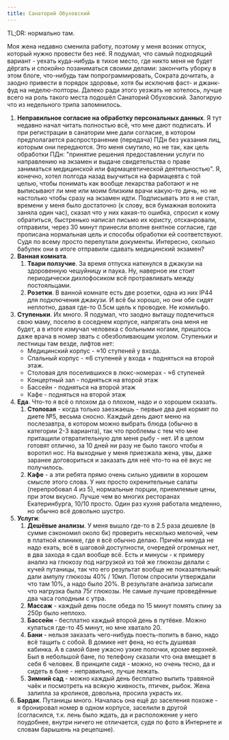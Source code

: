 ```yaml
---
title: Санаторий Обуховский
---
```


TL;DR: нормально там.

Моя жена недавно сменила работу, поэтому у меня возник отпуск, который нужно провести без неё. Я подумал, что самый подходящий вариант - уехать куда-нибудь в тихое место, где никто меня не будет дёргать и спокойно позаниматься своими делами: закончить уборку в этом блоге, что-нибудь там попрограммировать, Сократа дочитать, а заодно привести в порядок здоровье, хотя бы исключив фаст- и джанк-фуд на неделю-полторы. Далеко ради этого уезжать не хотелось, лучше всего на роль такого места подошёл Санаторий Обуховский. Залогирую что из недельного трипа запомнилось.

1. **Неправильное согласие на обработку персональных данных**. Я тут недавно начал читать полностью всё, что мне дают подписать. И при регистрации в санатории мне дали согласие, в котором предполагается распространение (передача) ПДн без указания лиц, которым они передаются. Это меня смутило, но не так, как цель обработки ПДн: "принятие решения предоставлении услуги по направлению на экзамен и выдаче свидетельства о праве заниматься медицинской или фармацевтической деятельностью". Я, конечно, хотел полгода назад выучиться на фармацевта с той целью, чтобы понимать как вообще лекарства работают и не выписывают ли мне или моим близким врачи какую-то дичь, но не настолько чтобы сразу на экзамен идти. Подписывать это я не стал, времени у меня было достаточно (к слову, вся бумажная волокита заняла один час), сказал что у них какая-то ошибка, спросил к кому обратиться, быстренько написал письмо их юристу, отсканровали, отправили, через 30 минут принесли вполне внятное согласие, где прописана нормальная цель и способы обработки ей соответствуют. Судя по всему просто перепутали документы. Интересно, сколько бабулек они в итоге отправили сдавать медицинский экзамен?
2. **Ванная комната**.
    1. **Твари ползучие**. За время отпуска наткнулся в джакузи на здоровенную чешуйницу и паука. Ну, наверное им стоит периодически дихлофосиком всё протравливать между постояльцами.
    2. **Розетки**. В ванной комнате есть две розетки, одна из них IP44 для подключения джакузи. И всё бы хорошо, но они обе сидят неплотно, давая где-то 0.5см щель к проводке. Не комильфо.
3. **Ступеньки**. Их много. Я подумал, что заодно вытащу подлечиться свою маму, поселю в соседнем корпусе, напрягать она меня не будет, а в итоге измучал человека с больными ногами, пришлось даже врача в номер звать с обезболивающим уколом. Ступеньки и лестницы там везде, лифтов нет:
    * Медицинский корпус - ≈10 ступеней у входа.
    * Спальный корпус - ≈6 ступеней у входа + подняться на второй этаж.
    * Столовая для поселившихся в люкс-номерах - ≈6 ступеней
    * Концертный зал - подняться на второй этаж
    * Бассейн - подняться на второй этаж
    * Кафе - подняться на второй этаж
4. **Еда**. Что-то я всё о плохом да о плохом, надо и о хорошем сказать.
    1. **Столовая** - когда только заезжаешь - первые два дня кормят по диете №5, весьма сносно. Каждый день дают меню на послезавтра, в котором можно выбрать блюда (обычно в категории 2-3 варианта), так что проблемы с тем что мне притащили отвратительную для меня рыбу - нет. И в целом готовят отлично, за 10 дней ни разу не было такого чтобы я воротил нос. На выходные у меня приезжала жена, увы, даже заранее договориться и заказать для неё что-то на её вкус не получилось.
    2. **Кафе** - а эти ребята прямо очень сильно удивили в хорошем смысле этого слова. У них просто охренительные салаты (перепробовал 4 из 5), нормальные порции, приемлемые цены, при этом вкусно. Лучше чем во многих ресторанах Екатеринбурга, 10/10 просто. Один раз кухня работала медленно, но обычно всё довольно шустро.
5. **Услуги**:
    1. **Дешёвые анализы**. У меня вышло где-то в 2.5 раза дешевле (в сумме сэкономил около 6к) проверить несколько мелочей, чем в платной клинике, где я всё обычно делаю. Причём никуда не надо ехать, всё в шаговой доступности, очередей огромных нет, в два захода я сдал вообще всё. Есть и минусы - к примеру анализ на глюкозу под нагрузкой из той же глюкозы делали с кучей путаницы, так что его результат вообще не показательный: дали ампулу глюкозы 40% / 10мл. Потом спросили утверждали что там 10%, а надо было 20%. В результате анализа записали что нагрузка была 75г глюкозы. Не самые лучшие проведённые два часа голодным с утра.
    2. **Массаж** - каждый день после обеда по 15 минут помять спину за 250р было неплохо.
    3. **Бассейн** - бесплатно каждый второй день в путёвке. Можно купаться где-то 45 минут, но мне хватало 20.
    4. **Бани** - нельзя заказать чего-нибудь поесть-попить в баню, надо всё тащить с собой. В домике нет фена, но есть душевая кабинка. А в самой бане ужасно узкие полочки, кроме верхней. Был в небольшой бане, по телефону сказали что она вмещает в себя 6 человек. В принципе сидя - можно, но очень тесно, да и сидеть в бане - неправильно, лучше лежать.
    5. **Зимний сад** - можно каждый день бесплатно выпить травяной чаёк и посмотреть на всякую живность, птичек, рыбок. Жена залипла за кроликов, довольна, просила украсть их.
6. **Бардак**. Путаницы много. Началась она ещё до заселения похоже - я бронировал номер в одном корпусе, заселили в другой (согласился, т.к. лень было ждать, да и расположение у него поудобнее, внутри ничего не отличается, судя по фото в Интернете и словам барышень на рецепшне).
